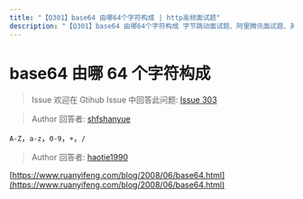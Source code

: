 ```yaml
---
title: "【Q301】base64 由哪64个字符构成 | http高频面试题"
description: "【Q301】base64 由哪64个字符构成 字节跳动面试题、阿里腾讯面试题、美团小米面试题。"
---
```


# base64 由哪 64 个字符构成

> Issue
> 欢迎在 Gtihub Issue 中回答此问题: [Issue 303](https://github.com/shfshanyue/Daily-Question/issues/303)

> Author
> 回答者: [shfshanyue](https://github.com/shfshanyue)

`A-Z`，`a-z`，`0-9`，`+`，`/`

> Author
> 回答者: [haotie1990](https://github.com/haotie1990)

[https://www.ruanyifeng.com/blog/2008/06/base64.html](https://www.ruanyifeng.com/blog/2008/06/base64.html)
